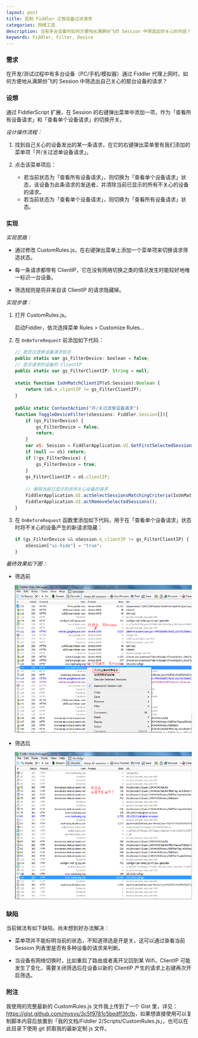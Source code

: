```yaml
---
layout: post
title: 定制 Fiddler 之按设备过滤请求
categories: 网络工具
description: 当有多台设备时如何方便地从满屏纷飞的 Session 中筛选出你关心的内容？
keywords: Fiddler, Filter, Device
---
```


### 需求

在开发/测试过程中有多台设备（PC/手机/模拟器）通过 Fiddler 代理上网时，如何方便地从满屏纷飞的 Session 中筛选出自己关心的那台设备的请求？

### 设想

通过 FiddlerScript 扩展，在 Session 的右键弹出菜单中添加一项，作为「查看所有设备请求」和「查看单个设备请求」的切换开关。

*设计操作流程：*

1. 找到自己关心的设备发出的某一条请求，在它的右键弹出菜单里有我们添加的菜单项「开/关过滤单设备请求」。

2. 点击该菜单项后：
   * 若当前状态为「查看所有设备请求」，则切换为「查看单个设备请求」状态，该设备为此条请求的发送者，并清除当前已显示的所有不关心的设备的请求。
   * 若当前状态为「查看单个设备请求」，则切换为「查看所有设备请求」状态。

### 实现

*实现思路：*

* 通过修改 CustomRules.js，在右键弹出菜单上添加一个菜单项来切换请求筛选状态。

* 每一条请求都带有 ClientIP，它在没有网络切换之类的情况发生时能较好地唯一标识一台设备。

* 筛选规则是将非来自该 ClientIP 的请求隐藏掉。

*实现步骤：*

1. 打开 CustomRules.js。

   启动Fiddler，依次选择菜单 Rules > Customize Rules...

2. 在 `OnBeforeRequest` 前添加如下代码：

   ```js
   // 是否过滤单设备请求标志
   public static var gs_FilterDevice: boolean = false;
   // 显示请求的设备的 ClientIP
   public static var gs_FilterClientIP: String = null;

   static function IsUnMatchClientIP(oS:Session):Boolean {
       return (oS.m_clientIP != gs_FilterClientIP);
   }

   public static ContextAction("开/关过滤单设备请求")
   function ToggleDeviceFilter(oSessions: Fiddler.Session[]){
       if (gs_FilterDevice) {
           gs_FilterDevice = false;
           return;
       }
       var oS: Session = FiddlerApplication.UI.GetFirstSelectedSession();
       if (null == oS) return;
       if (!gs_FilterDevice) {
           gs_FilterDevice = true;
       }
       gs_FilterClientIP = oS.clientIP;

       // 删除当前已显示的非所关心设备的请求
       FiddlerApplication.UI.actSelectSessionsMatchingCriteria(IsUnMatchClientIP);
       FiddlerApplication.UI.actRemoveSelectedSessions();
   }
   ```

3. 在 `OnBeforeRequest` 函数里添加如下代码，用于在「查看单个设备请求」状态时将不关心的设备产生的新请求隐藏：

   ```js
   if (gs_FilterDevice && oSession.m_clientIP != gs_FilterClientIP) {
       oSession["ui-hide"] = "true";
   }
   ```

*最终效果如下图：*

* 筛选前

  ![](/images/posts/fiddler/fiddler-filter-by-device-before.png)

* 筛选后

  ![](/images/posts/fiddler/fiddler-filter-by-device-after.png)

### 缺陷

当前做法有如下缺陷，尚未想到好办法解决：  

* 菜单项并不能标明当前的状态，不知道筛选是开是关，这可以通过查看当前 Session 列表里是否有多种设备的请求来判断。

* 当设备有网络切换时，比如重启了路由或者离开又回到某 Wifi，ClientIP 可能发生了变化，需要关闭筛选后在设备以新的 ClientIP 产生的请求上右键再次开启筛选。

### 附注

我使用的完整最新的 CustomRules.js 文件我上传到了一个 Gist 里，详见：<https://gist.github.com/mysys/3c5f9781c5bedff3fcfb>，如果想直接使用可以复制脚本内容后放置到「我的文档/Fiddler 2/Scripts/CustomRules.js」，也可以在此目录下使用 git 抓取我的最新定制 js 文件。
